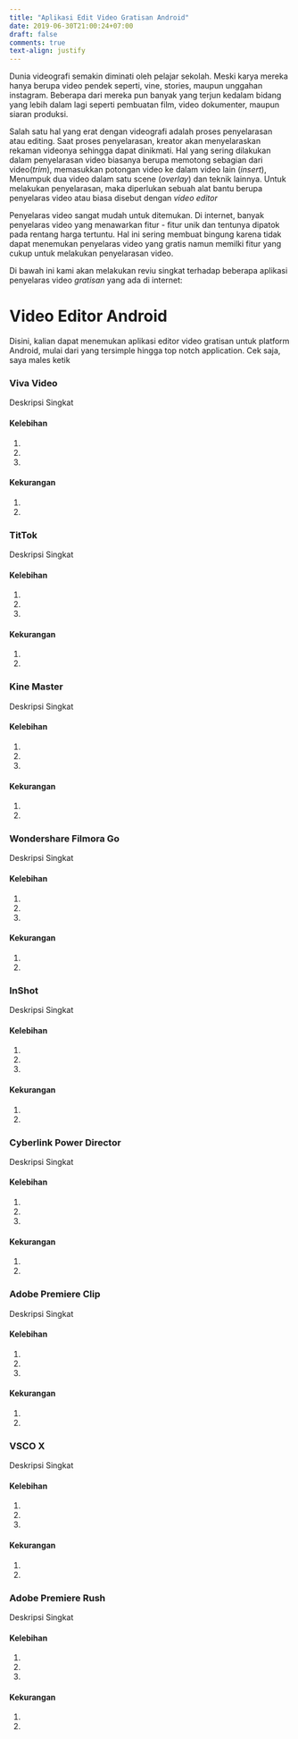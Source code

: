 ```yaml
---
title: "Aplikasi Edit Video Gratisan Android"
date: 2019-06-30T21:00:24+07:00
draft: false
comments: true
text-align: justify
---
```


Dunia videografi semakin diminati oleh pelajar sekolah. Meski karya mereka hanya berupa video pendek seperti, vine, stories, maupun unggahan instagram. Beberapa dari mereka pun banyak yang terjun kedalam bidang yang lebih dalam lagi seperti pembuatan film, video dokumenter, maupun siaran produksi.

Salah satu hal yang erat dengan videografi adalah proses penyelarasan atau editing. Saat proses penyelarasan, kreator akan menyelaraskan rekaman videonya sehingga dapat dinikmati. Hal yang sering dilakukan dalam penyelarasan video biasanya berupa memotong sebagian dari video(*trim*), memasukkan potongan video ke dalam video lain (*insert*),  Menumpuk dua video dalam satu scene (*overlay*) dan teknik lainnya. Untuk melakukan penyelarasan, maka diperlukan sebuah alat bantu berupa penyelaras video atau biasa disebut dengan *video editor*

Penyelaras video sangat mudah untuk ditemukan. Di internet, banyak penyelaras video yang menawarkan fitur - fitur unik dan tentunya dipatok pada rentang harga tertuntu. Hal ini sering membuat bingung karena tidak dapat menemukan penyelaras video yang gratis namun memilki fitur yang cukup untuk melakukan penyelarasan video.

Di bawah ini kami akan melakukan reviu singkat terhadap beberapa aplikasi penyelaras video *gratisan* yang ada di internet:


# Video Editor Android

Disini, kalian dapat menemukan aplikasi editor video gratisan untuk platform Android, mulai dari yang tersimple hingga top notch application. Cek saja, saya males ketik


### Viva Video

Deskripsi Singkat

#### Kelebihan
1.
2.
3.

#### Kekurangan
1.
2.

### TitTok

Deskripsi Singkat

#### Kelebihan
1.
2.
3.

#### Kekurangan
1.
2.

### Kine Master

Deskripsi Singkat

#### Kelebihan
1.
2.
3.

#### Kekurangan
1.
2.

### Wondershare Filmora Go

Deskripsi Singkat

#### Kelebihan
1.
2.
3.

#### Kekurangan
1.
2.

### InShot

Deskripsi Singkat

#### Kelebihan
1.
2.
3.

#### Kekurangan
1.
2.

### Cyberlink Power Director

Deskripsi Singkat

#### Kelebihan
1.
2.
3.

#### Kekurangan
1.
2.

### Adobe Premiere Clip

Deskripsi Singkat

#### Kelebihan
1.
2.
3.

#### Kekurangan
1.
2.

### VSCO X

Deskripsi Singkat

#### Kelebihan
1.
2.
3.

#### Kekurangan
1.
2.

### Adobe Premiere Rush

Deskripsi Singkat

#### Kelebihan
1.
2.
3.

#### Kekurangan
1.
2.
